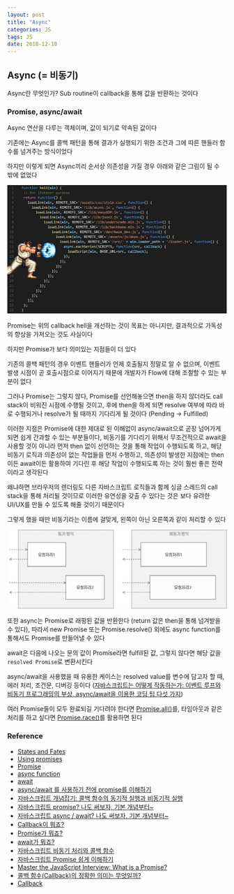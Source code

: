 ```yaml
---
layout: post
title: "Async"
categories: JS
tags: JS
date: 2018-12-10
---
```


## Async (= 비동기)

Async란 무엇인가? Sub routine이 callback을 통해 값을 반환하는 것이다



### Promise, async/await

Async 연산을 다루는 객체이며, 값이 되기로 약속된 값이다

기존에는 Async를 콜백 패턴을 통해 결과가 실행되기 위한 조건과 그에 따른 핸들러 함수를 넘겨주는 방식이었다

하지만 이렇게 되면 Async끼리 순서상 의존성을 가질 경우 아래와 같은 그림이 될 수 밖에 없었다

![img](assets/1*Co0gr64Uo5kSg89ukFD2dw.jpeg)

Promise는 위의 callback hell을 개선하는 것이 목표는 아니지만, 결과적으로 가독성의 향상을 가져오는 것도 사실이다

하지만 Promise가 보다 의미있는 지점들이 더 있다

기존의 콜백 패턴의 경우 이벤트 핸들러가 언제 호출될지 정말로 알 수 없으며, 이벤트 발생 시점이 곧 호출시점으로 이어지기 때문에 개발자가 Flow에 대해 조절할 수 있는 부분이 없다

그러나 Promise는 그렇지 않다, Promise를 선언해놓으면 then을 하지 않더라도 call stack이 비워진 시점에 수행될 것이고, 후에 then을 하게 되면 resolve 여부에 따라 바로 수행되거나 resolve가 될 때까지 기다리게 될 것이다 (Pending -> Fulfilled)

이러한 지점은 Promise에 대한 제대로 된 이해없이 async/await으로 곧장 넘어가게 되면 쉽게 간과할 수 있는 부분들이다, 비동기를 기다리기 위해서 무조건적으로 await을 사용할 것이 아니라 먼저 then 없이 선언하는 것을 통해 작업이 수행되도록 하고, 해당 비동기 로직과 의존성이 없는 작업들을 먼저 수행하고, 의존성이 발생한 지점에는 then이든 await이든 활용하여 기다린 후 해당 작업이 수행되도록 하는 것이 훨씬 좋은 전략이라고 생각된다

왜냐하면 브라우저의 렌더링도 다른 자바스크립트 로직들과 함께 싱글 스레드의 call stack을 통해 처리될 것이므로 이러한 유연성을 갖출 수 있다는 것은 보다 유려한 UI/UX를 만들 수 있도록 해줄 것이기 때문이다

그렇게 했을 때만 비동기라는 이름에 걸맞게, 왼쪽이 아닌 오른쪽과 같이 처리할 수 있다

![img](assets/syhan_140320_node1_031-1024x369.png)

또한 async는 Promise로 래핑된 값을 반환한다 (return 값은 then을 통해 넘겨받을 수 있다), 따라서 new Promise 또는 Promise.resolve() 외에도 async function를 통해서도 Promise를 만들어낼 수 있다

await은 다음에 나오는 문의 값이 Promise라면 fulfill된 값, 그렇지 않다면 해당 값을 `resolved Promise`로 변환시킨다



async/await을 사용했을 때 유용한 케이스는 resolved value를 변수에 담고자 할 때, 에러 처리, 조건문, 디버깅 등이다 ([자바스크립트는 어떻게 작동하는가: 이벤트 루프와 비동기 프로그래밍의 부상, async/await을 이용한 코딩 팁 다섯 가지](https://engineering.huiseoul.com/자바스크립트는-어떻게-작동하는가-이벤트-루프와-비동기-프로그래밍의-부상-async-await을-이용한-코딩-팁-다섯-가지-df65ffb4e7e))



여러 Promise들이 모두 완료되길 기다려야 한다면 [Promise.all()](https://developer.mozilla.org/ko/docs/Web/JavaScript/Reference/Global_Objects/Promise/all)를, 타임아웃과 같은 처리를 하고 싶다면 [Promise.race()](https://developer.mozilla.org/ko/docs/Web/JavaScript/Reference/Global_Objects/Promise/race)를 활용하면 된다



### Reference

- [States and Fates](https://github.com/domenic/promises-unwrapping/blob/master/docs/states-and-fates.md)
- [Using promises](https://developer.mozilla.org/ko/docs/Web/JavaScript/Guide/Using_promises)
- [Promise](https://developer.mozilla.org/ko/docs/Web/JavaScript/Reference/Global_Objects/Promise)
- [async function](https://developer.mozilla.org/ko/docs/Web/JavaScript/Reference/Statements/async_function)
- [await](https://developer.mozilla.org/ko/docs/Web/JavaScript/Reference/Operators/await)
- [async/await 를 사용하기 전에 promise를 이해하기](https://medium.com/@kiwanjung/번역-async-await-를-사용하기-전에-promise를-이해하기-955dbac2c4a4)
- [자바스크립트 개념잡기: 콜백 함수의 동기적 실행과 비동기적 실행](https://www.youtube.com/watch?v=j0Viy3v97gY)
- [자바스크립트 promise? 나도 써보자, 기본 개념부터~](https://www.youtube.com/watch?v=CA5EDD4Hjz4)
- [자바스크립트 async / await? 나도 써보자, 기본 개념부터~](https://www.youtube.com/watch?v=JzXjB6L99N4)
- [Callback이 뭐죠?](https://medium.com/@nemo1275/callback이-뭐죠-5f3c0cc4efce)
- [Promise가 뭐죠?](https://medium.com/@nemo1275/promise가-뭐죠-fdf7de2bc0bf)
- [await가 뭐죠?](https://medium.com/@nemo1275/await가-뭐죠-1332622df251)
- [자바스크립트 비동기 처리와 콜백 함수](https://joshua1988.github.io/web-development/javascript/javascript-asynchronous-operation/)
- [자바스크립트 Promise 쉽게 이해하기](https://joshua1988.github.io/web-development/javascript/promise-for-beginners/)
- [Master the JavaScript Interview: What is a Promise?](https://medium.com/javascript-scene/master-the-javascript-interview-what-is-a-promise-27fc71e77261)
- [콜백 함수(Callback)의 정확한 의미는 무엇일까?](http://satisfactoryplace.tistory.com/18)
- [Callback](http://www.ktword.co.kr/abbr_view.php?m_temp1=3581)
